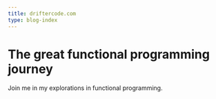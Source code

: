 ```yaml
---
title: driftercode.com
type: blog-index
---
```


# The great functional programming journey

Join me in my explorations in functional programming.
